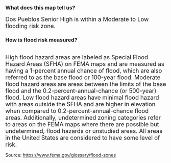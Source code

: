 ### What does this map tell us?
<span style="font-size:18px;">Dos Pueblos Senior High is within a Moderate to Low flooding risk zone.</span>

### How is flood risk measured?
 <br>
<span style="font-size:18px;">High flood hazard areas are labeled as Special Flood Hazard Areas (SFHA) on FEMA maps and are measured as having a 1-percent annual chance of flood, which are also referred to as the base flood or 100-year flood. Moderate flood hazard areas are areas between the limits of the base flood and the 0.2-percent-annual-chance (or 500-year) flood. Low flood hazard areas have minimal flood hazard with areas outside the SFHA and are higher in elevation when compared to 0.2-percent-annual-chance flood areas. Additionally, undetermined zoning categories refer to areas on the FEMA maps where there are possible but undetermined, flood hazards or unstudied areas. All areas in the United States are considered to have some level of risk.</span>

Source: https://www.fema.gov/glossary/flood-zones 
